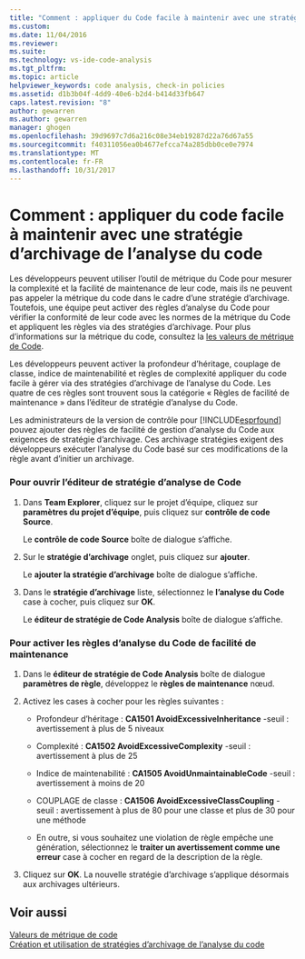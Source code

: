 ```yaml
---
title: "Comment : appliquer du Code facile à maintenir avec une stratégie d’archivage de l’analyse du Code | Documents Microsoft"
ms.custom: 
ms.date: 11/04/2016
ms.reviewer: 
ms.suite: 
ms.technology: vs-ide-code-analysis
ms.tgt_pltfrm: 
ms.topic: article
helpviewer_keywords: code analysis, check-in policies
ms.assetid: d1b3b04f-4dd9-40e6-b2d4-b414d33fb647
caps.latest.revision: "8"
author: gewarren
ms.author: gewarren
manager: ghogen
ms.openlocfilehash: 39d9697c7d6a216c08e34eb19287d22a76d67a55
ms.sourcegitcommit: f40311056ea0b4677efcca74a285dbb0ce0e7974
ms.translationtype: MT
ms.contentlocale: fr-FR
ms.lasthandoff: 10/31/2017
---
```

# <a name="how-to-enforce-maintainable-code-with-a-code-analysis-check-in-policy"></a>Comment : appliquer du code facile à maintenir avec une stratégie d’archivage de l’analyse du code
Les développeurs peuvent utiliser l’outil de métrique du Code pour mesurer la complexité et la facilité de maintenance de leur code, mais ils ne peuvent pas appeler la métrique du code dans le cadre d’une stratégie d’archivage. Toutefois, une équipe peut activer des règles d’analyse du Code pour vérifier la conformité de leur code avec les normes de la métrique du Code et appliquent les règles via des stratégies d’archivage. Pour plus d’informations sur la métrique du code, consultez la [les valeurs de métrique de Code](../code-quality/code-metrics-values.md).  
  
 Les développeurs peuvent activer la profondeur d’héritage, couplage de classe, indice de maintenabilité et règles de complexité appliquer du code facile à gérer via des stratégies d’archivage de l’analyse du Code. Les quatre de ces règles sont trouvent sous la catégorie « Règles de facilité de maintenance » dans l’éditeur de stratégie d’analyse du Code.  
  
 Les administrateurs de la version de contrôle pour [!INCLUDE[esprfound](../code-quality/includes/esprfound_md.md)] pouvez ajouter des règles de facilité de gestion d’analyse du Code aux exigences de stratégie d’archivage. Ces archivage stratégies exigent des développeurs exécuter l’analyse du Code basé sur ces modifications de la règle avant d’initier un archivage.  
  
### <a name="to-open-the-code-analysis-policy-editor"></a>Pour ouvrir l’éditeur de stratégie d’analyse de Code  
  
1.  Dans **Team Explorer**, cliquez sur le projet d’équipe, cliquez sur **paramètres du projet d’équipe**, puis cliquez sur **contrôle de code Source**.  
  
     Le **contrôle de code Source** boîte de dialogue s’affiche.  
  
2.  Sur le **stratégie d’archivage** onglet, puis cliquez sur **ajouter**.  
  
     Le **ajouter la stratégie d’archivage** boîte de dialogue s’affiche.  
  
3.  Dans le **stratégie d’archivage** liste, sélectionnez le **l’analyse du Code** case à cocher, puis cliquez sur **OK**.  
  
     Le **éditeur de stratégie de Code Analysis** boîte de dialogue s’affiche.  
  
### <a name="to-enable-code-analysis-maintainability-rules"></a>Pour activer les règles d’analyse du Code de facilité de maintenance  
  
1.  Dans le **éditeur de stratégie de Code Analysis** boîte de dialogue **paramètres de règle**, développez le **règles de maintenance** nœud.  
  
2.  Activez les cases à cocher pour les règles suivantes :  
  
    -   Profondeur d’héritage : **CA1501 AvoidExcessiveInheritance** -seuil : avertissement à plus de 5 niveaux  
  
    -   Complexité : **CA1502 AvoidExcessiveComplexity** -seuil : avertissement à plus de 25  
  
    -   Indice de maintenabilité : **CA1505 AvoidUnmaintainableCode** -seuil : avertissement à moins de 20  
  
    -   COUPLAGE de classe : **CA1506 AvoidExcessiveClassCoupling** -seuil : avertissement à plus de 80 pour une classe et plus de 30 pour une méthode  
  
    -   En outre, si vous souhaitez une violation de règle empêche une génération, sélectionnez le **traiter un avertissement comme une erreur** case à cocher en regard de la description de la règle.  
  
3.  Cliquez sur **OK**. La nouvelle stratégie d’archivage s’applique désormais aux archivages ultérieurs.  
  
## <a name="see-also"></a>Voir aussi  
 [Valeurs de métrique de code](../code-quality/code-metrics-values.md)   
 [Création et utilisation de stratégies d’archivage de l’analyse du code](../code-quality/creating-and-using-code-analysis-check-in-policies.md)